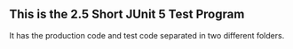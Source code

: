 ## This is the 2.5 Short JUnit 5 Test Program

It has the production code and test code separated in two different folders.
